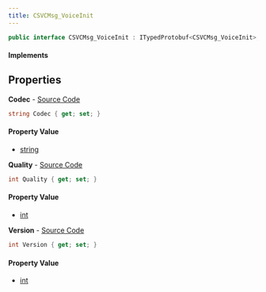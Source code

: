 ```yaml
---
title: CSVCMsg_VoiceInit
---
```


```csharp
public interface CSVCMsg_VoiceInit : ITypedProtobuf<CSVCMsg_VoiceInit>, INativeHandle, INetMessage<CSVCMsg_VoiceInit>, IDisposable
```

#### Implements

## Properties

**Codec** - [Source Code](https://github.com/swiftly-solution/swiftlys2/blob/main/managed/src/SwiftlyS2.Generated/Protobufs/Interfaces/CSVCMsg_VoiceInit.cs#L21)

```csharp
string Codec { get; set; }
```

#### Property Value

- [string](https://learn.microsoft.com/dotnet/api/system.string)

**Quality** - [Source Code](https://github.com/swiftly-solution/swiftlys2/blob/main/managed/src/SwiftlyS2.Generated/Protobufs/Interfaces/CSVCMsg_VoiceInit.cs#L18)

```csharp
int Quality { get; set; }
```

#### Property Value

- [int](https://learn.microsoft.com/dotnet/api/system.int32)

**Version** - [Source Code](https://github.com/swiftly-solution/swiftlys2/blob/main/managed/src/SwiftlyS2.Generated/Protobufs/Interfaces/CSVCMsg_VoiceInit.cs#L24)

```csharp
int Version { get; set; }
```

#### Property Value

- [int](https://learn.microsoft.com/dotnet/api/system.int32)

